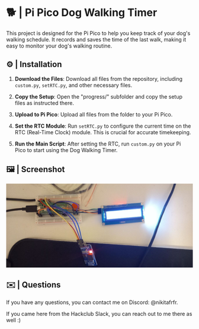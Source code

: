 # 🐕 | Pi Pico Dog Walking Timer

This project is designed for the Pi Pico to help you keep track of your dog's walking schedule. It records and saves the time of the last walk, making it easy to monitor your dog's walking routine.

## ⚙️ | Installation

1. **Download the Files**: Download all files from the repository, including `custom.py`, `setRTC.py`, and other necessary files.

2. **Copy the Setup**: Open the "progress/" subfolder and copy the setup files as instructed there.

3. **Upload to Pi Pico**: Upload all files from the folder to your Pi Pico.

4. **Set the RTC Module**: Run `setRTC.py` to configure the current time on the RTC (Real-Time Clock) module. This is crucial for accurate timekeeping.

5. **Run the Main Script**: After setting the RTC, run `custom.py` on your Pi Pico to start using the Dog Walking Timer.

## 🖼️ | Screenshot

![Screenshot](progress/session%206.jpg)

## ✉️ | Questions

If you have any questions, you can contact me on Discord: @nikitafrfr.

If you came here from the Hackclub Slack, you can reach out to me there as well :)
